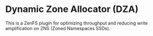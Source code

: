 # Dynamic Zone Allocator (DZA)

This is a ZenFS plugin for optimizing throughput and reducing write amplification on ZNS (Zoned Namespaces SSDs).



